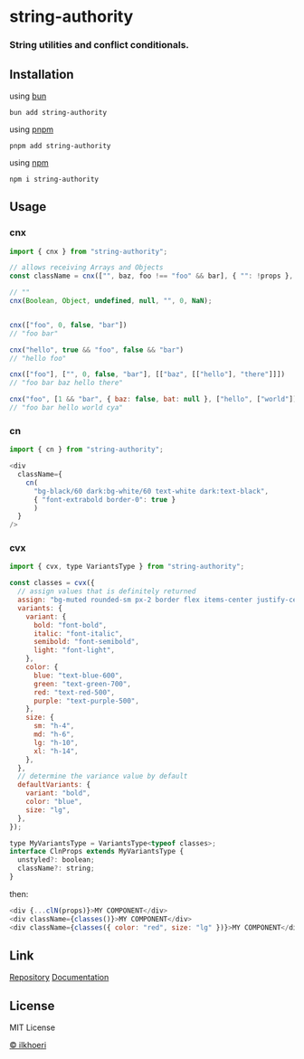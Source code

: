 # string-authority

### String utilities and conflict conditionals.

## Installation

using [bun](https://bun.sh/)

```cirru
bun add string-authority
```

using [pnpm](https://pnpm.io/)

```cirru
pnpm add string-authority
```

using [npm](https://www.npmjs.com/package/string-authority)

```cirru
npm i string-authority
```

## Usage

### cnx

```js
import { cnx } from "string-authority";

// allows receiving Arrays and Objects
const className = cnx(["", baz, foo !== "foo" && bar], { "": !props }, "");

// ""
cnx(Boolean, Object, undefined, null, "", 0, NaN);


cnx(["foo", 0, false, "bar"])
// "foo bar"

cnx("hello", true && "foo", false && "bar")
// "hello foo"

cnx(["foo"], ["", 0, false, "bar"], [["baz", [["hello"], "there"]]])
// "foo bar baz hello there"

cnx("foo", [1 && "bar", { baz: false, bat: null }, ["hello", ["world"]]], "cya")
// "foo bar hello world cya"

```

### cn
```js
import { cn } from "string-authority";

<div
  className={
    cn(
      "bg-black/60 dark:bg-white/60 text-white dark:text-black",
      { "font-extrabold border-0": true }
      )
  }
/>
```

### cvx

```js
import { cvx, type VariantsType } from "string-authority";

const classes = cvx({
  // assign values that is definitely returned
  assign: "bg-muted rounded-sm px-2 border flex items-center justify-center",
  variants: {
    variant: {
      bold: "font-bold",
      italic: "font-italic",
      semibold: "font-semibold",
      light: "font-light",
    },
    color: {
      blue: "text-blue-600",
      green: "text-green-700",
      red: "text-red-500",
      purple: "text-purple-500",
    },
    size: {
      sm: "h-4",
      md: "h-6",
      lg: "h-10",
      xl: "h-14",
    },
  },
  // determine the variance value by default
  defaultVariants: {
    variant: "bold",
    color: "blue",
    size: "lg",
  },
});

type MyVariantsType = VariantsType<typeof classes>;
interface ClnProps extends MyVariantsType {
  unstyled?: boolean;
  className?: string;
}

```
then:
```js
<div {...clN(props)}>MY COMPONENT</div>
<div className={classes()}>MY COMPONENT</div>
<div className={classes({ color: "red", size: "lg" })}>MY COMPONENT</div>
```

## Link

[Repository](https://github.com/ilkhoeri/string-authority)
[Documentation](https://oeri.vercel.app)

## License

MIT License

[© ilkhoeri](https://github.com/ilkhoeri/string-authority/blob/main/LICENSE)
